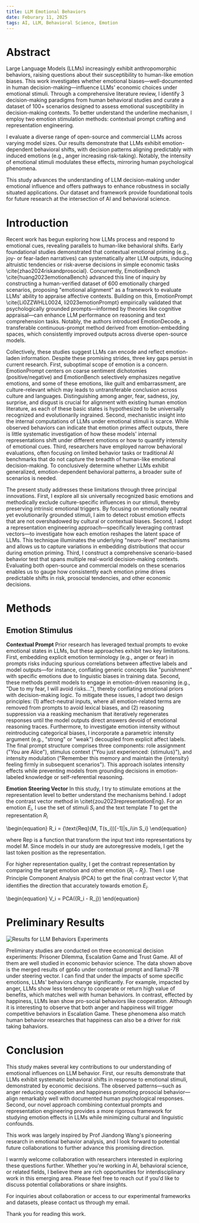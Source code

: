 ```yaml
---
title: LLM Emotional Behaviors
date: Feburary 11, 2025
tags: AI, LLM, Behavioral Science, Emotion
---
```


# Abstract

Large Language Models (LLMs) increasingly exhibit anthropomorphic behaviors, raising questions about their susceptibility to human-like emotion biases. This work investigates whether emotional biases—well-documented in human decision-making—influence LLMs' economic choices under emotional stimuli. Through a comprehensive literature review, I identify 3 decision-making paradigms from human behavioral studies and curate a dataset of 100+ scenarios designed to assess emotional susceptibility in decision-making contexts. To better understand the underline mechanism, I employ two emotion stimulation methods: contextual prompt crafting and representation engineering.

I evaluate a diverse range of open-source and commercial LLMs across varying model sizes. Our results demonstrate that LLMs exhibit emotion-dependent behavioral shifts, with decision patterns aligning predictably with induced emotions (e.g., anger increasing risk-taking). Notably, the intensity of emotional stimuli modulates these effects, mirroring human psychological phenomena.

This study advances the understanding of LLM decision-making under emotional influence and offers pathways to enhance robustness in socially situated applications. Our dataset and framework provide foundational tools for future research at the intersection of AI and behavioral science. 

# Introduction

Recent work has begun exploring how LLMs process and respond to emotional cues, revealing parallels to human-like behavioral shifts. Early foundational studies demonstrated that contextual emotional priming (e.g., joy- or fear-laden narratives) can systematically alter LLM outputs, inducing altruistic tendencies or risk-averse decisions in simple economic tasks \cite{zhao2024riskandprosocial}. Concurrently, EmotionBench \cite{huang2023emotionaBench} advanced this line of inquiry by constructing a human-verified dataset of 600 emotionally charged scenarios, proposing "emotional alignment" as a framework to evaluate LLMs' ability to appraise affective contexts. Building on this, EmotionPrompt \cite{Li0ZZWHLL0024, li2023emotionPrompt}  empirically validated that psychologically grounded prompts—informed by theories like cognitive appraisal—can enhance LLM performance on reasoning and text comprehension tasks. Notably, the authors introduced EmotionDecode, a transferable continuous-prompt method derived from emotion-embedding spaces, which consistently improved outputs across diverse open-source models.

Collectively, these studies suggest LLMs can encode and reflect emotion-laden information. Despite these promising strides, three key gaps persist in current research. First, suboptimal scope of emotion is a concern. EmotionPrompt centers on coarse sentiment dichotomies (positive/negative) and EmotionBench selectively emphasizes negative emotions, and some of these emotions, like guilt and embarrassment, are culture-relevant which may leads to untransferable conclusion across culture and languages. Distinguishing among anger, fear, sadness, joy, surprise, and disgust is crucial for alignment with existing human emotion literature, as each of these basic states is hypothesized to be universally recognized and evolutionarily ingrained. Second, mechanistic insight into the internal computations of LLMs under emotional stimuli is scarce. While observed behaviors can indicate that emotion primes affect outputs, there is little systematic investigation of how these models' internal representations shift under different emotions or how to quantify intensity of emotional cues. Third, researchers have employed narrow behavioral evaluations, often focusing on limited behavior tasks or traditional AI benchmarks that do not capture the breadth of human-like emotional decision-making. To conclusively determine whether LLMs exhibit generalized, emotion-dependent behavioral patterns, a broader suite of scenarios is needed.

The present study addresses these limitations through three principal innovations. First, I explore all six universally recognized basic emotions and methodically exclude culture-specific influences in our stimuli, thereby preserving intrinsic emotional triggers. By focusing on emotionally neutral yet evolutionarily grounded stimuli, I aim to detect robust emotion effects that are not overshadowed by cultural or contextual biases. Second, I adopt a representation engineering approach—specifically leveraging contrast vectors—to investigate how each emotion reshapes the latent space of LLMs. This technique illuminates the underlying "neuro-level" mechanisms and allows us to capture variations in embedding distributions that occur during emotion priming. Third, I construct a comprehensive scenario-based behavior test that spans multiple real-world decision-making contexts. Evaluating both open-source and commercial models on these scenarios enables us to gauge how consistently each emotion prime drives predictable shifts in risk, prosocial tendencies, and other economic decisions.

# Methods
## Emotion Stimulus
**Contextual Prompt**
Prior research has leveraged textual prompts to evoke emotional states in LLMs, but these approaches exhibit two key limitations. First, embedding explicit emotion terminology (e.g., anger or fear) in prompts risks inducing spurious correlations between affective labels and model outputs—for instance, conflating generic concepts like "punishment" with specific emotions due to linguistic biases in training data. Second, these methods permit models to engage in emotion-driven reasoning (e.g., "Due to my fear, I will avoid risks…"), thereby conflating emotional priors with decision-making logic. To mitigate these issues, I adopt two design principles: (1) affect-neutral inputs, where all emotion-related terms are removed from prompts to avoid lexical biases, and (2) reasoning suppression via a reasking mechanism that iteratively regenerates responses until the model outputs direct answers devoid of emotional reasoning traces. Furthermore, to investigate emotion intensity without reintroducing categorical biases, I incorporate a parametric intensity argument (e.g., "strong" or "weak") decoupled from explicit affect labels. The final prompt structure comprises three components: role assignment ("You are Alice"), stimulus context ("You just experienced: \{stimulus\}"), and intensity modulation ("Remember this memory and maintain the \{intensity\} feeling firmly in subsequent scenarios"). This approach isolates intensity effects while preventing models from grounding decisions in emotion-labeled knowledge or self-referential reasoning.

**Emotion Steering Vector**
In this study, I try to stimulate emotions at the representation level to better understand the mechanisms behind. I adopt the contrast vector method in \citet{zou2023representationEng}. For an emotion $E_i$, I use the set of stimuli $S_i$ and the text template $T$ to get the representation $R_i$

\begin{equation}
    R_i = \{\text{Req}(M, T(s_i))[-1]|s_i\in S_i\}
\end{equation}

where $\text{Rep}$ is a function that transform the input text into representations by model $M$. Since models in our study are autoregressive models, I get the last token position as the representation. 

For higher representation quality, I get the contrast representation by comparing the target emotion and other emotion $\{R_i - R_j\}$. Then I use Principle Component Analysis (PCA) to get the final contrast vector $V_i$ that identifies the direction that accurately towards emotion $E_i$.

\begin{equation}
    V_i = PCA({R_i - R_j})
\end{equation}


# Preliminary Results

![Results for LLM Behaviors Experiments](./results_for_LLM_bahav_3_exps.png)

Preliminary studies are conducted on three economical decision experiments: Prisoner Dilemma, Escalation Game and Trust Game. All of them are well studied in economic behavior science. The data shown above is the merged results of gpt4o under contextual prompt and llama3-7B under steering vector. I can find that under the impacts of some specific emotions, LLMs' behaviors change significantly. For example, impacted by anger, LLMs show less tendency to cooperate or return high value of benefits, which matches well with human behaviors. In contrast, effected by happiness, LLMs lean show pro-social behaviors like cooperation. Although it is interesting to observe that both anger and happiness will trigger competitive behaviors in Escalation Game. These phenomena also match human behavior researches that happiness can also be a driver for risk taking bahaviors. 

# Conclusion 

This study makes several key contributions to our understanding of emotional influences on LLM behavior. First, our results demonstrate that LLMs exhibit systematic behavioral shifts in response to emotional stimuli, demonstrated by economic decisions. The observed patterns—such as anger reducing cooperation and happiness promoting prosocial behavior—align remarkably well with documented human psychological responses. Second, our novel approach combining contextual prompts and representation engineering provides a more rigorous framework for studying emotion effects in LLMs while minimizing cultural and linguistic confounds.

This work was largely inspired by Prof Jiandong Wang's pioneering research in emotional behavior analysis, and I look forward to potential future collaborations to further advance this promising direction.

I warmly welcome collaboration with researchers interested in exploring these questions further. Whether you're working in AI, behavioral science, or related fields, I believe there are rich opportunities for interdisciplinary work in this emerging area. Please feel free to reach out if you'd like to discuss potential collaborations or share insights.

For inquiries about collaboration or access to our experimental frameworks and datasets, please contact us through my email.

Thank you for reading this work. 